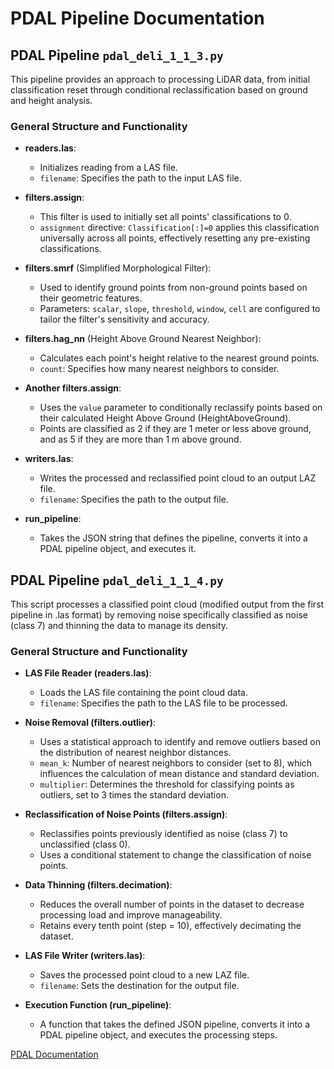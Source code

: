 # PDAL Pipeline Documentation

## PDAL Pipeline `pdal_deli_1_1_3.py`

This pipeline provides an approach to processing LiDAR data, from initial classification reset through conditional reclassification based on ground and height analysis.

### General Structure and Functionality

- **readers.las**:
  - Initializes reading from a LAS file.
  - `filename`: Specifies the path to the input LAS file.

- **filters.assign**:
  - This filter is used to initially set all points' classifications to 0.
  - `assignment` directive: `Classification[:]=0` applies this classification universally across all points, effectively resetting any pre-existing classifications.

- **filters.smrf** (Simplified Morphological Filter):
  - Used to identify ground points from non-ground points based on their geometric features.
  - Parameters: `scalar`, `slope`, `threshold`, `window`, `cell` are configured to tailor the filter's sensitivity and accuracy.

- **filters.hag_nn** (Height Above Ground Nearest Neighbor):
  - Calculates each point's height relative to the nearest ground points.
  - `count`: Specifies how many nearest neighbors to consider.

- **Another filters.assign**:
  - Uses the `value` parameter to conditionally reclassify points based on their calculated Height Above Ground (HeightAboveGround).
  - Points are classified as 2 if they are 1 meter or less above ground, and as 5 if they are more than 1 m above ground.

- **writers.las**:
  - Writes the processed and reclassified point cloud to an output LAZ file.
  - `filename`: Specifies the path to the output file.

- **run_pipeline**:
  - Takes the JSON string that defines the pipeline, converts it into a PDAL pipeline object, and executes it.

## PDAL Pipeline `pdal_deli_1_1_4.py`

This script processes a classified point cloud (modified output from the first pipeline in .las format) by removing noise specifically classified as noise (class 7) and thinning the data to manage its density.

### General Structure and Functionality

- **LAS File Reader (readers.las)**:
  - Loads the LAS file containing the point cloud data.
  - `filename`: Specifies the path to the LAS file to be processed.

- **Noise Removal (filters.outlier)**:
  - Uses a statistical approach to identify and remove outliers based on the distribution of nearest neighbor distances.
  - `mean_k`: Number of nearest neighbors to consider (set to 8), which influences the calculation of mean distance and standard deviation.
  - `multiplier`: Determines the threshold for classifying points as outliers, set to 3 times the standard deviation.

- **Reclassification of Noise Points (filters.assign)**:
  - Reclassifies points previously identified as noise (class 7) to unclassified (class 0).
  - Uses a conditional statement to change the classification of noise points.

- **Data Thinning (filters.decimation)**:
  - Reduces the overall number of points in the dataset to decrease processing load and improve manageability.
  - Retains every tenth point (step = 10), effectively decimating the dataset.

- **LAS File Writer (writers.las)**:
  - Saves the processed point cloud to a new LAZ file.
  - `filename`: Sets the destination for the output file.

- **Execution Function (run_pipeline)**:
  - A function that takes the defined JSON pipeline, converts it into a PDAL pipeline object, and executes the processing steps.

[PDAL Documentation](https://pdal.io/en/2.7-maintenance/about.html)
